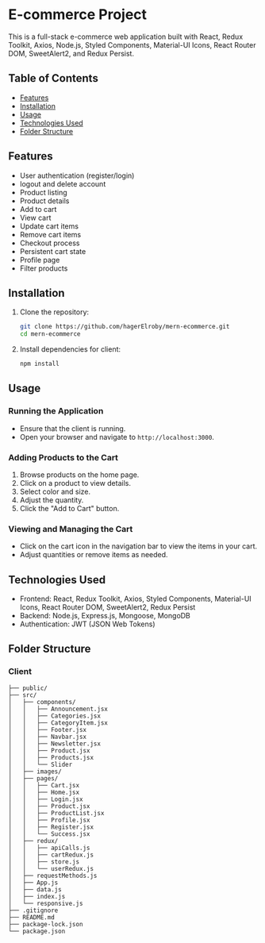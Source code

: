 # E-commerce Project

This is a full-stack e-commerce web application built with React, Redux Toolkit, Axios, Node.js, Styled Components, Material-UI Icons, React Router DOM, SweetAlert2, and Redux Persist.

## Table of Contents

- [Features](#features)
- [Installation](#installation)
- [Usage](#usage)
- [Technologies Used](#technologies-used)
- [Folder Structure](#folder-structure)

## Features

- User authentication (register/login)
- logout and delete account
- Product listing
- Product details
- Add to cart
- View cart
- Update cart items
- Remove cart items
- Checkout process
- Persistent cart state
- Profile page
- Filter products

## Installation

1. Clone the repository:

    ```bash
    git clone https://github.com/hagerElroby/mern-ecommerce.git
    cd mern-ecommerce
    ```

2. Install dependencies for client:

    ```bash
    npm install
    ```

## Usage

### Running the Application

- Ensure that the client is running.
- Open your browser and navigate to `http://localhost:3000`.

### Adding Products to the Cart

1. Browse products on the home page.
2. Click on a product to view details.
3. Select color and size.
4. Adjust the quantity.
5. Click the "Add to Cart" button.

### Viewing and Managing the Cart

- Click on the cart icon in the navigation bar to view the items in your cart.
- Adjust quantities or remove items as needed.

## Technologies Used

- Frontend: React, Redux Toolkit, Axios, Styled Components, Material-UI Icons, React Router DOM, SweetAlert2, Redux Persist
- Backend: Node.js, Express.js, Mongoose, MongoDB
- Authentication: JWT (JSON Web Tokens)

## Folder Structure

### Client

```plaintext
├── public/
├── src/
│   ├── components/
│   │   ├── Announcement.jsx
│   │   ├── Categories.jsx
│   │   ├── CategoryItem.jsx
│   │   ├── Footer.jsx
│   │   ├── Navbar.jsx
│   │   ├── Newsletter.jsx
│   │   ├── Product.jsx
│   │   ├── Products.jsx
│   │   └── Slider
│   ├── images/
│   ├── pages/
│   │   ├── Cart.jsx
│   │   ├── Home.jsx
│   │   ├── Login.jsx
│   │   ├── Product.jsx
│   │   ├── ProductList.jsx
│   │   ├── Profile.jsx
│   │   ├── Register.jsx
│   │   └── Success.jsx
│   ├── redux/
│   │   ├── apiCalls.js
│   │   ├── cartRedux.js
│   │   ├── store.js
│   │   └── userRedux.js
│   ├── requestMethods.js
│   ├── App.js
│   ├── data.js
│   ├── index.js
│   └── responsive.js
├── .gitignore
├── README.md
├── package-lock.json
└── package.json

